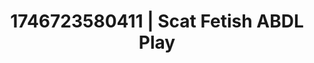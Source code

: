 ---
categories:
- Nude shadows
- Wet lips
- Erotic archetypes
- AI-generated
- Fantasy kink
- Close contact
- ASMR
- Cosplay
image: /assets/images/1746723580411.jpg
layout: post
seo:
  description: Featured content with sensual Scat Fetish, ABDL Play. HD images available.
  keywords: Scat Fetish, ABDL Play
  og_image: /assets/images/1746723580411.jpg
  schema_type: VisualArtwork
tags:
- ABDL Play
- '#1746723580411'
- Scat Fetish
title: 1746723580411 | Scat Fetish ABDL Play
---